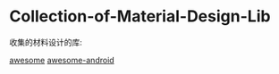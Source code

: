 # Collection-of-Material-Design-Lib
收集的材料设计的库:

[awesome](https://github.com/sindresorhus/awesome)
[awesome-android](https://github.com/snowdream/awesome-android)


